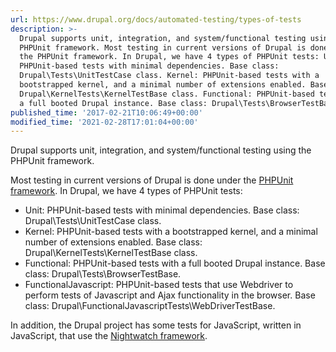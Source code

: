 ```yaml
---
url: https://www.drupal.org/docs/automated-testing/types-of-tests
description: >-
  Drupal supports unit, integration, and system/functional testing using the
  PHPUnit framework. Most testing in current versions of Drupal is done under
  the PHPUnit framework. In Drupal, we have 4 types of PHPUnit tests: Unit:
  PHPUnit-based tests with minimal dependencies. Base class:
  Drupal\Tests\UnitTestCase class. Kernel: PHPUnit-based tests with a
  bootstrapped kernel, and a minimal number of extensions enabled. Base class:
  Drupal\KernelTests\KernelTestBase class. Functional: PHPUnit-based tests with
  a full booted Drupal instance. Base class: Drupal\Tests\BrowserTestBase.
published_time: '2017-02-21T10:06:49+00:00'
modified_time: '2021-02-28T17:01:04+00:00'
---
```

Drupal supports unit, integration, and system/functional testing using the PHPUnit framework.

Most testing in current versions of Drupal is done under the [PHPUnit framework](https://phpunit.readthedocs.io/). In Drupal, we have 4 types of PHPUnit tests:

* Unit: PHPUnit-based tests with minimal dependencies. Base class: Drupal\\Tests\\UnitTestCase class.
* Kernel: PHPUnit-based tests with a bootstrapped kernel, and a minimal number of extensions enabled. Base class: Drupal\\KernelTests\\KernelTestBase class.
* Functional: PHPUnit-based tests with a full booted Drupal instance. Base class: Drupal\\Tests\\BrowserTestBase.
* FunctionalJavascript: PHPUnit-based tests that use Webdriver to perform tests of Javascript and Ajax functionality in the browser. Base class: Drupal\\FunctionalJavascriptTests\\WebDriverTestBase.

In addition, the Drupal project has some tests for JavaScript, written in JavaScript, that use the [Nightwatch framework](/docs/testing/javascript-testing-using-nightwatch).
